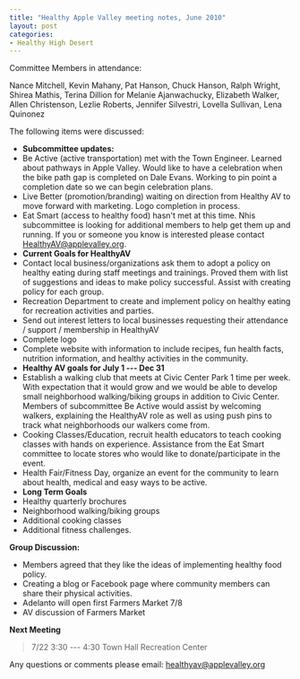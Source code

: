 ```yaml
---
title: "Healthy Apple Valley meeting notes, June 2010"
layout: post
categories:
- Healthy High Desert
---
```


Committee Members in attendance:

Nance Mitchell, Kevin Mahany, Pat Hanson, Chuck Hanson, Ralph Wright, Shirea Mathis, Terina Dillion for Melanie Ajanwachucky, Elizabeth Walker, Allen Christenson, Lezlie Roberts, Jennifer Silvestri, Lovella Sullivan, Lena Quinonez

The following items were discussed:

- **Subcommittee updates:**
- Be Active (active transportation) met with the Town Engineer. Learned about pathways in Apple Valley. Would like to have a celebration when the bike path gap is completed on Dale Evans. Working to pin point a completion date so we can begin celebration plans.
- Live Better (promotion/branding) waiting on direction from Healthy AV to move forward with marketing. Logo completion in process.
- Eat Smart (access to healthy food) hasn't met at this time. Nhis subcommittee is looking for additional members to help get them up and running. If you or someone you know is interested please contact HealthyAV@applevalley.org.
- **Current Goals for HealthyAV**
- Contact local business/organizations ask them to adopt a policy on healthy eating during staff meetings and trainings. Proved them with list of suggestions and ideas to make policy successful. Assist with creating policy for each group.
- Recreation Department to create and implement policy on healthy eating for recreation activities and parties.
- Send out interest letters to local businesses requesting their attendance / support / membership in HealthyAV
- Complete logo
- Complete website with information to include recipes, fun health facts, nutrition information, and healthy activities in the community.
- **Healthy AV goals for July 1 --- Dec 31**
- Establish a walking club that meets at Civic Center Park 1 time per week. With expectation that it would grow and we would be able to develop small neighborhood walking/biking groups in addition to Civic Center. Members of subcommittee Be Active would assist by welcoming walkers, explaining the HealthyAV role as well as using push pins to track what neighborhoods our walkers come from.
- Cooking Classes/Education, recruit health educators to teach cooking classes with hands on experience. Assistance from the Eat Smart committee to locate stores who would like to donate/participate in the event.
- Health Fair/Fitness Day, organize an event for the community to learn about health, medical and easy ways to be active.
- **Long Term Goals**
- Healthy quarterly brochures
- Neighborhood walking/biking groups
- Additional cooking classes
- Additional fitness challenges.

**Group Discussion:**

- Members agreed that they like the ideas of implementing healthy food policy.
- Creating a blog or Facebook page where community members can share their physical activities.
- Adelanto will open first Farmers Market 7/8
- AV discussion of Farmers Market

**Next Meeting**

> 7/22 3:30 --- 4:30
> Town Hall Recreation Center

Any questions or comments please email: healthyav@applevalley.org